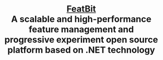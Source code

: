 
<h1 align="center" style="border-bottom: none">
    <b>
        <a href="https://affine.pro">FeatBit</a><br>
    </b>
    A scalable and high-performance feature management and progressive experiment open source platform based on .NET technology
    <br>
</h1>
